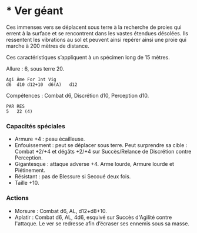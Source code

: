 
# * Ver géant
Ces immenses vers se déplacent sous terre à la recherche de proies qui errent à la surface et se rencontrent dans les vastes étendues désolées. Ils ressentent les vibrations au sol et peuvent ainsi repérer ainsi une proie qui marche à 200 mètres de distance.

Ces caractéristiques s’appliquent à un spécimen long de 15 mètres.

Allure : 6, sous terre 20.

	Agi	Âme	For	Int	Vig
	d6	d10	d12+10	d6(A)	d12

Compétences : Combat d6, Discrétion d10, Perception d10.

	PAR	RES
	5	22 (4)

### Capacités spéciales
- Armure +4 : peau écailleuse.
- Enfouissement : peut se déplacer sous terre. Peut surprendre sa cible : Combat +2/+4 et dégâts +2/+4 sur Succès/Relance de Discrétion contre Perception.
- Gigantesque : attaque adverse +4. Arme lourde, Armure lourde et Piétinement.
- Résistant : pas de Blessure si Secoué deux fois.
- Taille +10.

### Actions
- Morsure : Combat d6, AL, d12+d8+10.
- Aplatir : Combat d6, AL, 4d6, esquivé sur Succès d'Agilité contre l'attaque. Le ver se redresse afin d’écraser ses ennemis sous sa masse.
